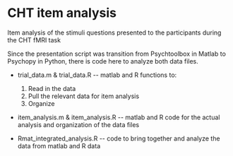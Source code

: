 # CHT item analysis

Item analysis of the stimuli questions presented to the participants during the CHT fMRI task

Since the presentation script was transition from Psychtoolbox in Matlab to Psychopy in Python, there is code here to analyze both data files.

* trial_data.m & trial_data.R -- matlab and R functions to:
  1. Read in the data
  2. Pull the relevant data for item analysis
  3. Organize

 * item_analysis.m & item_analysis.R -- matlab and R code for the actual analysis and organization of the data files

 * Rmat_integrated_analysis.R -- code to bring together and analyze the data from matlab and R data